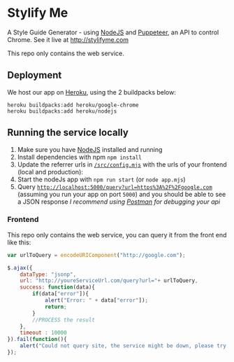 # Stylify Me

A Style Guide Generator - using [NodeJS](http://nodejs.org/) and [Puppeteer](https://pptr.dev/), an API to control Chrome.
See it live at http://stylifyme.com

This repo only contains the web service.

## Deployment

We host our app on [Heroku](http://heroku.com), using the 2 buildpacks below:

```
heroku buildpacks:add heroku/google-chrome
heroku buildpacks:add heroku/nodejs
```

## Running the service locally

1. Make sure you have [NodeJS](http://nodejs.org/) installed and running
2. Install dependencies with npm `npm install`
3. Update the referrer urls in [`/src/config.mjs`](https://github.com/micmro/Stylify-Me/blob/master/src/config.mjs#L8-L14) with the urls of your frontend (local and production):
4. Start the nodeJs app with `npm run start` (or `node app.mjs`)
5. Query [`http://localhost:5000/query?url=https%3A%2F%2Fgoogle.com`](http://localhost:5000/query?url=https%3A%2F%2Fgoogle.com) (assuming you run your app on port `5000`) and you should be able to see a JSON response
   _I recommend using [Postman](http://www.getpostman.com) for debugging your api_

### Frontend

This repo only contains the web service, you can query it from the front end like this:

```javaScript
var urlToQuery = encodeURIComponent("http://google.com");

$.ajax({
	dataType: "jsonp",
	url: "http://youreServiceUrl.com/query?url="+ urlToQuery,
	success: function(data){
		if(data["error"]){
			alert("Error: " + data["error"]);
			return;
		}
		//PROCESS the result
	},
	timeout : 10000
}).fail(function(){
	alert("Could not query site, the service might be down, please try again later.");
});
```
